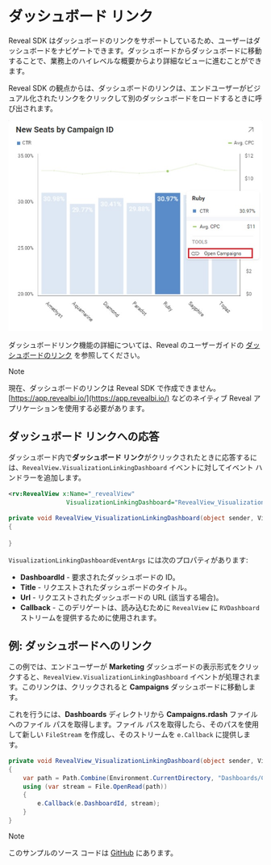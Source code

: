 # ダッシュボード リンク

Reveal SDK はダッシュボードのリンクをサポートしているため、ユーザーはダッシュボードをナビゲートできます。ダッシュボードからダッシュボードに移動することで、業務上のハイレベルな概要からより詳細なビューに進むことができます。

Reveal SDK の観点からは、ダッシュボードのリンクは、エンドユーザーがビジュアル化されたリンクをクリックして別のダッシュボードをロードするときに呼び出されます。

![](images/linking-open-campaigns.jpg)

ダッシュボードリンク機能の詳細については、Reveal のユーザーガイドの [ダッシュボードのリンク](../dashboards/dashboard-linking.md) を参照してください。

> [!NOTE]
> 現在、ダッシュボードのリンクは Reveal SDK で作成できません。[https://app.revealbi.io/](https://app.revealbi.io/) などのネイティブ Reveal アプリケーションを使用する必要があります。

## ダッシュボード リンクへの応答

ダッシュボード内で**ダッシュボード リンク**がクリックされたときに応答するには、`RevealView.VisualizationLinkingDashboard` イベントに対してイベント ハンドラーを追加します。

```xml
<rv:RevealView x:Name="_revealView" 
                VisualizationLinkingDashboard="RevealView_VisualizationLinkingDashboard" />
```

```cs
private void RevealView_VisualizationLinkingDashboard(object sender, VisualizationLinkingDashboardEventArgs e)
{

}
```
`VisualizationLinkingDashboardEventArgs` には次のプロパティがあります:
- **DashboardId** - 要求されたダッシュボードの ID。
- **Title** - リクエストされたダッシュボードのタイトル。
- **Url** - リクエストされたダッシュボードの URL (該当する場合)。
- **Callback** - このデリゲートは、読み込むために `RevealView` に `RVDashboard` ストリームを提供するために使用されます。

## 例: ダッシュボードへのリンク

この例では、エンドユーザーが **Marketing** ダッシュボードの表示形式をクリックすると、`RevealView.VisualizationLinkingDashboard` イベントが処理されます。このリンクは、クリックされると **Campaigns** ダッシュボードに移動します。

これを行うには、**Dashboards** ディレクトリから **Campaigns.rdash** ファイルへのファイル パスを取得します。ファイル パスを取得したら、そのパスを使用して新しい `FileStream` を作成し、そのストリームを `e.Callback` に提供します。

```cs
private void RevealView_VisualizationLinkingDashboard(object sender, VisualizationLinkingDashboardEventArgs e)
{
    var path = Path.Combine(Environment.CurrentDirectory, "Dashboards/Campaigns.rdash");
    using (var stream = File.OpenRead(path))
    {
        e.Callback(e.DashboardId, stream);
    }
}
```

> [!NOTE]
> このサンプルのソース コードは [GitHub](https://github.com/RevealBi/sdk-samples-wpf/tree/master/LinkingDashboards) にあります。